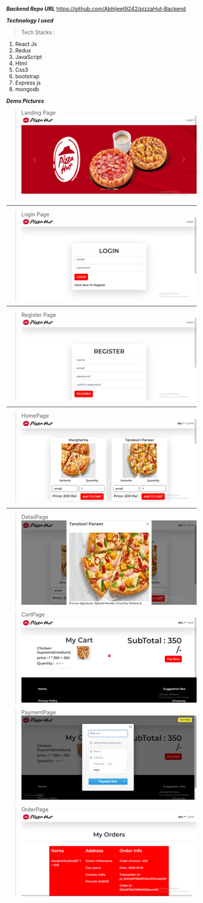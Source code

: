 **_Backend Repo URL_**
https://github.com/Abhijeet9242/pizzaHut-Backend





**_Technology I used_**

> Tech Stacks :

1. React Js
2. Redux
3. JavaScript
4. Html
5. Css3
6. bootstrap
7. Express js
8. mongodb


**_Demo Pictures_**


> Landing Page
> ![login](https://github.com/Abhijeet9242/pizzaHut/blob/master/src/images/readme_Images/landingpage.png)

---

> Login Page
> ![login](https://github.com/Abhijeet9242/pizzaHut/blob/master/src/images/readme_Images/login.png)

---

> Register Page
> ![login](https://github.com/Abhijeet9242/pizzaHut/blob/master/src/images/readme_Images/register.png.png)

---

> HomePage
> ![login](https://github.com/Abhijeet9242/pizzaHut/blob/master/src/images/readme_Images/homepage.png)
---

> DetailPage
> ![login](https://github.com/Abhijeet9242/pizzaHut/blob/master/src/images/readme_Images/singleitem.png)

> CartPage
> ![login](https://github.com/Abhijeet9242/pizzaHut/blob/master/src/images/readme_Images/cartpage.png)

> PaymentPage
> ![login](https://github.com/Abhijeet9242/pizzaHut/blob/master/src/images/readme_Images/paymentpage.png)

> OrderPage
> ![login](https://github.com/Abhijeet9242/pizzaHut/blob/master/src/images/readme_Images/orderpage.png)




